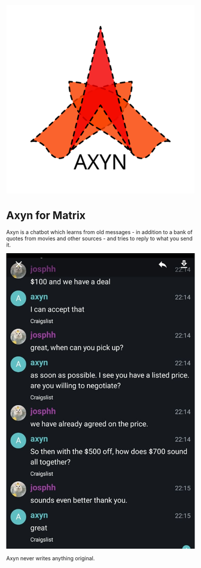 <p align="center">
  <img src="images/axyn.svg" alt="Axyn logo" />
</p>

# Axyn for Matrix

Axyn is a chatbot which learns from old messages - in addition to a bank of
quotes from movies and other sources - and tries to reply to what you send it.

![An example conversation showing Axyn's behaviour.](images/example.jpg)

Axyn never writes anything original.
